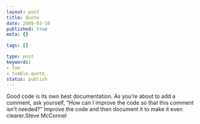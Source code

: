 ```yaml
---
layout: post
title: Quote
date: 2009-03-10
published: true
meta: {}

tags: []

type: post
keywords:
- fun
- tumble-quote
status: publish
---
```

<!-- blockquote  -->Good code is its own best documentation. As you&#8217;re about to add a comment, ask yourself, &#8220;How can I improve the code so that this comment isn&#8217;t needed?&#8221; Improve the code and then document it to make it even clearer.<!-- endblockquote  -->Steve McConnel
